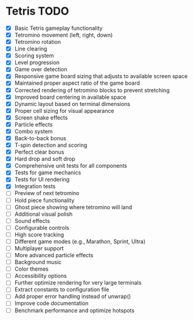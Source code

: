 # Tetris TODO

- [x] Basic Tetris gameplay functionality
- [x] Tetromino movement (left, right, down)
- [x] Tetromino rotation
- [x] Line clearing
- [x] Scoring system
- [x] Level progression
- [x] Game over detection
- [x] Responsive game board sizing that adjusts to available screen space
- [x] Maintained proper aspect ratio of the game board
- [x] Corrected rendering of tetromino blocks to prevent stretching
- [x] Improved board centering in available space
- [x] Dynamic layout based on terminal dimensions
- [x] Proper cell sizing for visual appearance
- [x] Screen shake effects
- [x] Particle effects
- [x] Combo system
- [x] Back-to-back bonus
- [x] T-spin detection and scoring
- [x] Perfect clear bonus
- [x] Hard drop and soft drop
- [x] Comprehensive unit tests for all components
- [x] Tests for game mechanics
- [x] Tests for UI rendering
- [x] Integration tests
- [ ] Preview of next tetromino
- [ ] Hold piece functionality
- [ ] Ghost piece showing where tetromino will land
- [ ] Additional visual polish
- [ ] Sound effects
- [ ] Configurable controls
- [ ] High score tracking
- [ ] Different game modes (e.g., Marathon, Sprint, Ultra)
- [ ] Multiplayer support
- [ ] More advanced particle effects
- [ ] Background music
- [ ] Color themes
- [ ] Accessibility options
- [ ] Further optimize rendering for very large terminals
- [ ] Extract constants to configuration file
- [ ] Add proper error handling instead of unwrap()
- [ ] Improve code documentation
- [ ] Benchmark performance and optimize hotspots
